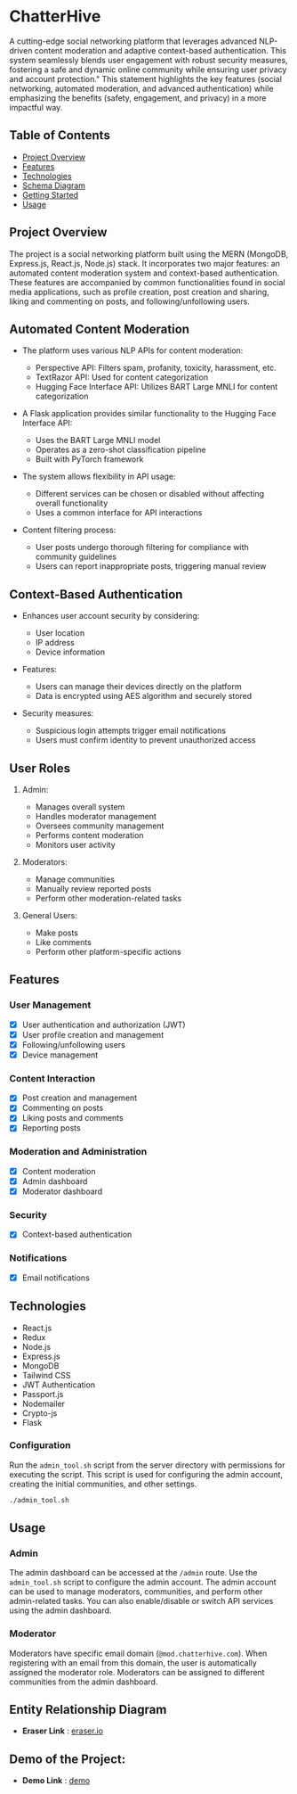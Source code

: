 # ChatterHive

A cutting-edge social networking platform that leverages advanced NLP-driven content moderation and adaptive context-based authentication. This system seamlessly blends user engagement with robust security measures, fostering a safe and dynamic online community while ensuring user privacy and account protection."
This statement highlights the key features (social networking, automated moderation, and advanced authentication) while emphasizing the benefits (safety, engagement, and privacy) in a more impactful way.

## Table of Contents

- [Project Overview](#project-overview)
- [Features](#features)
- [Technologies](#technologies)
- [Schema Diagram](#schema-diagram)
- [Getting Started](#getting-started)
- [Usage](#usage)


## Project Overview

The project is a social networking platform built using the MERN (MongoDB, Express.js, React.js, Node.js) stack. It incorporates two major features: an automated content moderation system and context-based authentication. These features are accompanied by common functionalities found in social media applications, such as profile creation, post creation and sharing, liking and commenting on posts, and following/unfollowing users.

## Automated Content Moderation

- The platform uses various NLP APIs for content moderation:
  - Perspective API: Filters spam, profanity, toxicity, harassment, etc.
  - TextRazor API: Used for content categorization
  - Hugging Face Interface API: Utilizes BART Large MNLI for content categorization

- A Flask application provides similar functionality to the Hugging Face Interface API:
  - Uses the BART Large MNLI model
  - Operates as a zero-shot classification pipeline
  - Built with PyTorch framework

- The system allows flexibility in API usage:
  - Different services can be chosen or disabled without affecting overall functionality
  - Uses a common interface for API interactions

- Content filtering process:
  - User posts undergo thorough filtering for compliance with community guidelines
  - Users can report inappropriate posts, triggering manual review

## Context-Based Authentication

- Enhances user account security by considering:
  - User location
  - IP address
  - Device information

- Features:
  - Users can manage their devices directly on the platform
  - Data is encrypted using AES algorithm and securely stored

- Security measures:
  - Suspicious login attempts trigger email notifications
  - Users must confirm identity to prevent unauthorized access

## User Roles

1. Admin:
   - Manages overall system
   - Handles moderator management
   - Oversees community management
   - Performs content moderation
   - Monitors user activity

2. Moderators:
   - Manage communities
   - Manually review reported posts
   - Perform other moderation-related tasks

3. General Users:
   - Make posts
   - Like comments
   - Perform other platform-specific actions



## Features

### User Management
- [x] User authentication and authorization (JWT)
- [x] User profile creation and management
- [x] Following/unfollowing users
- [x] Device management

### Content Interaction
- [x] Post creation and management
- [x] Commenting on posts
- [x] Liking posts and comments
- [x] Reporting posts

### Moderation and Administration
- [x] Content moderation
- [x] Admin dashboard
- [x] Moderator dashboard

### Security
- [x] Context-based authentication

### Notifications
- [x] Email notifications


## Technologies

- React.js
- Redux
- Node.js
- Express.js
- MongoDB
- Tailwind CSS
- JWT Authentication
- Passport.js
- Nodemailer
- Crypto-js
- Flask


### Configuration

Run the `admin_tool.sh` script from the server directory with permissions for executing the script. This script is used for configuring the admin account, creating the initial communities, and other settings.
```bash
./admin_tool.sh
``` 

<!-- #### `.env` Variables

For email service of context-based authentication, the following variables are required:

```bash
EMAIL=
PASSWORD=
EMAIL_SERVICE=
``` -->
<!-- 
For content moderation, you need the `PERSPECTIVE_API_KEY` and either the `INTERFACE_API_KEY` or `TEXTRAZOR_API_KEY`. Visit the following links to obtain the API keys:

- [Perspective API](https://developers.perspectiveapi.com/s/docs-get-started)
- [TextRazor API](https://www.textrazor.com/)
- [Hugging Face Interface API](https://huggingface.co/facebook/bart-large-mnli) -->

<!-- If you prefer, the Flask server can be run locally as an alternative to using the Hugging Face Interface API or TextRazor API. Refer to the `classifier_server` directory for more information. -->

<!-- 
>**Note:** Configuration for context-based authentication and content moderation features are **_not mandatory_** to run the application. However, these features will not be available if the configuration is not provided. -->


## Usage

### Admin

The admin dashboard can be accessed at the `/admin` route. Use the `admin_tool.sh` script to configure the admin account. The admin account can be used to manage moderators, communities, and perform other admin-related tasks. You can also enable/disable or switch API services using the admin dashboard.

### Moderator

Moderators have specific email domain (`@mod.chatterhive.com`). When registering with an email from this domain, the user is automatically assigned the moderator role. Moderators can be assigned to different communities from the admin dashboard.

## Entity Relationship Diagram 
  - **Eraser Link** : <a href="https://app.eraser.io/workspace/HF6RDbHxgGun03x0HS8p?origin=share" target="_blank">eraser.io</a>
    
## Demo of the Project: 
  - **Demo Link** : <a href="https://chatterhive-frontend.onrender.com/signin" target="_blank">demo</a>



